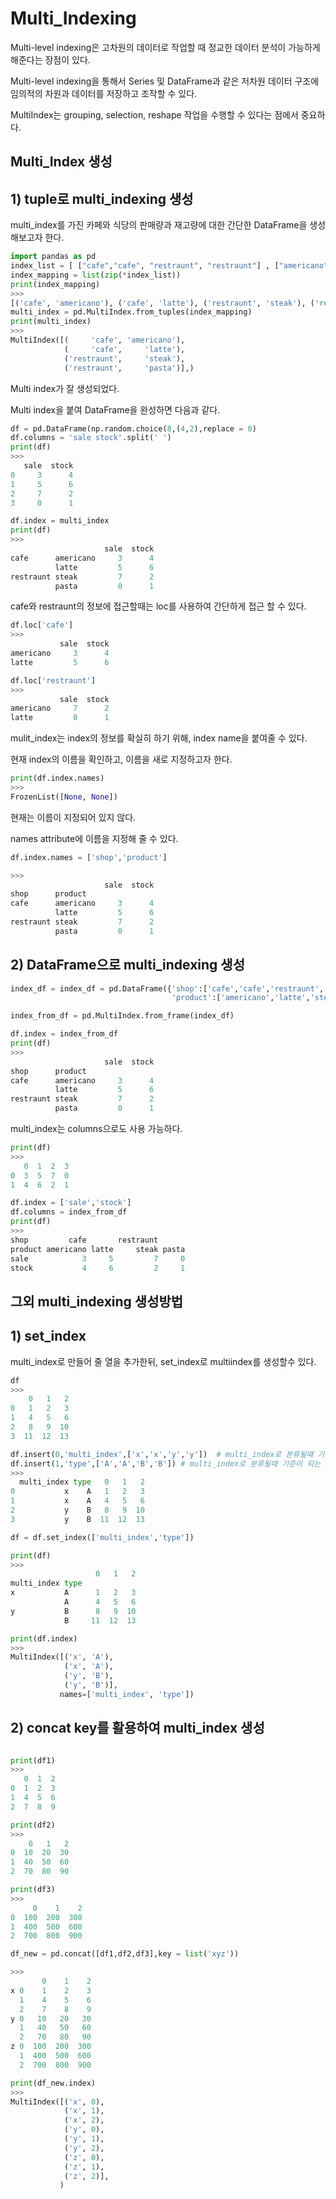 # Multi_Indexing
Multi-level indexing은 고차원의 데이터로 작업할 때 정교한 데이터 분석이 가능하게 해준다는 장점이 있다.

Multi-level indexing을 통해서 Series 및 DataFrame과 같은 저차원 데이터 구조에 임의적의 차원과 데이터를 저장하고 조작할 수 있다.

MultiIndex는 grouping, selection, reshape 작업을 수행할 수 있다는 점에서 중요하다.

## Multi_Index 생성 
## __1) tuple로 multi_indexing 생성__ 

multi_index를 가진 카페와 식당의 판매량과 재고량에 대한 간단한 DataFrame을 생성해보고자 한다.
```python
import pandas as pd
index_list = [ ["cafe","cafe", "restraunt", "restraunt"] , ["americano","latte","steak","pasta"] ]
index_mapping = list(zip(*index_list))
print(index_mapping)
>>>
[('cafe', 'americano'), ('cafe', 'latte'), ('restraunt', 'steak'), ('restraunt', 'pasta')]
multi_index = pd.MultiIndex.from_tuples(index_mapping)
print(multi_index)
>>>
MultiIndex([(     'cafe', 'americano'),
            (     'cafe',     'latte'),
            ('restraunt',     'steak'),
            ('restraunt',     'pasta')],)
```
Multi index가 잘 생성되었다.

Multi index을 붙여 DataFrame을 완성하면 다음과 같다.
```python
df = pd.DataFrame(np.random.choice(8,(4,2),replace = 0)
df.columns = 'sale stock'.split(' ')
print(df)
>>>
   sale  stock
0     3      4
1     5      6
2     7      2
3     0      1

df.index = multi_index
print(df)
>>>
                     sale  stock
cafe      americano     3      4
          latte         5      6
restraunt steak         7      2
          pasta         0      1
```
cafe와 restraunt의 정보에 접근할때는 loc를 사용하여 간단하게 접근 할 수 있다.
```python
df.loc['cafe']
>>>
           sale  stock
americano     3      4
latte         5      6

df.loc['restraunt']
>>>
           sale  stock
americano     7      2
latte         0      1
```
mulit_index는 index의 정보를 확실히 하기 위해, index name을 붙여줄 수 있다.

현재 index의 이름을 확인하고, 이름을 새로 지정하고자 한다.
```python
print(df.index.names)
>>>
FrozenList([None, None])
```
현재는 이름이 지정되어 있지 않다. 

names attribute에 이름을 지정해 줄 수 있다.
```python
df.index.names = ['shop','product']

>>>
                     sale  stock
shop      product               
cafe      americano     3      4
          latte         5      6
restraunt steak         7      2
          pasta         0      1
```


## __2) DataFrame으로  multi_indexing 생성__

```python
index_df = index_df = pd.DataFrame({'shop':['cafe','cafe','restraunt','restraunt'], 
                                    'product':['americano','latte','steak','pasta']})

index_from_df = pd.MultiIndex.from_frame(index_df)

df.index = index_from_df
print(df)
>>>
                     sale  stock
shop      product               
cafe      americano     3      4
          latte         5      6
restraunt steak         7      2
          pasta         0      1
```

multi_index는 columns으로도 사용 가능하다.
```python
print(df)
>>>
   0  1  2  3
0  3  5  7  0
1  4  6  2  1

df.index = ['sale','stock']
df.columns = index_from_df
print(df)
>>>
shop         cafe       restraunt      
product americano latte     steak pasta
sale            3     5         7     0
stock           4     6         2     1
```

## 그외 multi_indexing 생성방법

## __1) set_index__

multi_index로 만들어 줄 열을 추가한뒤, set_index로 multiindex를 생성할수 있다.
``` python
df
>>> 
    0   1   2
0   1   2   3
1   4   5   6
2   8   9  10
3  11  12  13

df.insert(0,'multi_index',['x','x','y','y'])  # multi_index로 분류될때 기준이 되는 name이 들어간 열을 추가.
df.insert(1,'type',['A','A','B','B']) # multi_index로 분류될때 기준이 되는 name이 들어간 열을 추가.
>>>
  multi_index type   0   1   2
0           x    A   1   2   3
1           x    A   4   5   6
2           y    B   8   9  10
3           y    B  11  12  13

df = df.set_index(['multi_index','type'])

print(df)
>>>
                   0   1   2
multi_index type
x           A      1   2   3
            A      4   5   6
y           B      8   9  10
            B     11  12  13

print(df.index)
>>>
MultiIndex([('x', 'A'),
            ('x', 'A'),
            ('y', 'B'),
            ('y', 'B')],
           names=['multi_index', 'type'])

```


## __2) concat key를 활용하여 multi_index 생성__ 

```python

print(df1)
>>>
   0  1  2
0  1  2  3
1  4  5  6
2  7  8  9

print(df2)
>>>
    0   1   2
0  10  20  30
1  40  50  60
2  70  80  90

print(df3)
>>>
     0    1    2
0  100  200  300
1  400  500  600
2  700  800  900

df_new = pd.concat([df1,df2,df3],key = list('xyz'))

>>>
       0    1    2
x 0    1    2    3
  1    4    5    6
  2    7    8    9
y 0   10   20   30
  1   40   50   60
  2   70   80   90
z 0  100  200  300
  1  400  500  600
  2  700  800  900

print(df_new.index)
>>>
MultiIndex([('x', 0),
            ('x', 1),
            ('x', 2),
            ('y', 0),
            ('y', 1),
            ('y', 2),
            ('z', 0),
            ('z', 1),
            ('z', 2)],
           )
```
